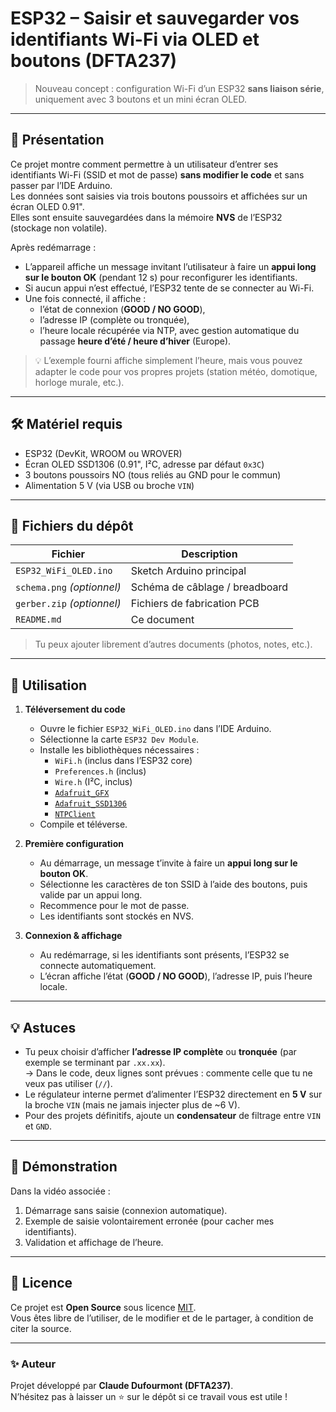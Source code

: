 # ESP32 – Saisir et sauvegarder vos identifiants Wi-Fi via OLED et boutons (DFTA237)

> Nouveau concept : configuration Wi-Fi d’un ESP32 **sans liaison série**, uniquement avec 3 boutons et un mini écran OLED.

---

## 📝 Présentation

Ce projet montre comment permettre à un utilisateur d’entrer ses identifiants Wi-Fi (SSID et mot de passe) **sans modifier le code** et sans passer par l’IDE Arduino.  
Les données sont saisies via trois boutons poussoirs et affichées sur un écran OLED 0.91".  
Elles sont ensuite sauvegardées dans la mémoire **NVS** de l’ESP32 (stockage non volatile).

Après redémarrage :

- L’appareil affiche un message invitant l’utilisateur à faire un **appui long sur le bouton OK** (pendant 12 s) pour reconfigurer les identifiants.  
- Si aucun appui n’est effectué, l’ESP32 tente de se connecter au Wi-Fi.  
- Une fois connecté, il affiche :
  - l’état de connexion (**GOOD / NO GOOD**),
  - l’adresse IP (complète ou tronquée),
  - l’heure locale récupérée via NTP, avec gestion automatique du passage **heure d’été / heure d’hiver** (Europe).

> 💡 L’exemple fourni affiche simplement l’heure, mais vous pouvez adapter le code pour vos propres projets (station météo, domotique, horloge murale, etc.).

---

## 🛠️ Matériel requis

- ESP32 (DevKit, WROOM ou WROVER)  
- Écran OLED SSD1306 (0.91", I²C, adresse par défaut `0x3C`)  
- 3 boutons poussoirs NO (tous reliés au GND pour le commun)  
- Alimentation 5 V (via USB ou broche `VIN`)  

---

## 📁 Fichiers du dépôt

| Fichier | Description |
|---------|-------------|
| `ESP32_WiFi_OLED.ino` | Sketch Arduino principal |
| `schema.png` *(optionnel)* | Schéma de câblage / breadboard |
| `gerber.zip` *(optionnel)* | Fichiers de fabrication PCB |
| `README.md` | Ce document |

> Tu peux ajouter librement d’autres documents (photos, notes, etc.).

---

## 🚀 Utilisation

1. **Téléversement du code**  
   - Ouvre le fichier `ESP32_WiFi_OLED.ino` dans l’IDE Arduino.  
   - Sélectionne la carte `ESP32 Dev Module`.  
   - Installe les bibliothèques nécessaires :  
     - `WiFi.h` (inclus dans l’ESP32 core)  
     - `Preferences.h` (inclus)  
     - `Wire.h` (I²C, inclus)  
     - [`Adafruit_GFX`](https://github.com/adafruit/Adafruit-GFX-Library)  
     - [`Adafruit_SSD1306`](https://github.com/adafruit/Adafruit_SSD1306)  
     - [`NTPClient`](https://github.com/arduino-libraries/NTPClient)  
   - Compile et téléverse.

2. **Première configuration**  
   - Au démarrage, un message t’invite à faire un **appui long sur le bouton OK**.  
   - Sélectionne les caractères de ton SSID à l’aide des boutons, puis valide par un appui long.  
   - Recommence pour le mot de passe.  
   - Les identifiants sont stockés en NVS.

3. **Connexion & affichage**  
   - Au redémarrage, si les identifiants sont présents, l’ESP32 se connecte automatiquement.  
   - L’écran affiche l’état (**GOOD / NO GOOD**), l’adresse IP, puis l’heure locale.

---

## 💡 Astuces

- Tu peux choisir d’afficher **l’adresse IP complète** ou **tronquée** (par exemple se terminant par `.xx.xx`).  
  → Dans le code, deux lignes sont prévues : commente celle que tu ne veux pas utiliser (`//`).  
- Le régulateur interne permet d’alimenter l’ESP32 directement en **5 V** sur la broche `VIN` (mais ne jamais injecter plus de ~6 V).  
- Pour des projets définitifs, ajoute un **condensateur** de filtrage entre `VIN` et `GND`.

---

## 📸 Démonstration

Dans la vidéo associée :

1. Démarrage sans saisie (connexion automatique).  
2. Exemple de saisie volontairement erronée (pour cacher mes identifiants).  
3. Validation et affichage de l’heure.

---

## 📜 Licence

Ce projet est **Open Source** sous licence [MIT](https://opensource.org/licenses/MIT).  
Vous êtes libre de l’utiliser, de le modifier et de le partager, à condition de citer la source.

---

### ✨ Auteur

Projet développé par **Claude Dufourmont (DFTA237)**.  
N’hésitez pas à laisser un ⭐ sur le dépôt si ce travail vous est utile !


